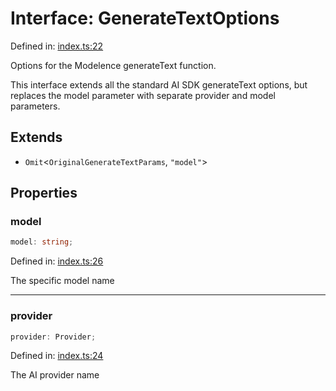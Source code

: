 # Interface: GenerateTextOptions

Defined in: [index.ts:22](https://github.com/modelence/modelence/blob/547809fbbcff63781846ff984ba0b041aed1344a/packages/ai/src/index.ts#L22)

Options for the Modelence generateText function.

This interface extends all the standard AI SDK generateText options,
but replaces the model parameter with separate provider and model parameters.

## Extends

- `Omit`\<`OriginalGenerateTextParams`, `"model"`\>

## Properties

### model

```ts
model: string;
```

Defined in: [index.ts:26](https://github.com/modelence/modelence/blob/547809fbbcff63781846ff984ba0b041aed1344a/packages/ai/src/index.ts#L26)

The specific model name

***

### provider

```ts
provider: Provider;
```

Defined in: [index.ts:24](https://github.com/modelence/modelence/blob/547809fbbcff63781846ff984ba0b041aed1344a/packages/ai/src/index.ts#L24)

The AI provider name

